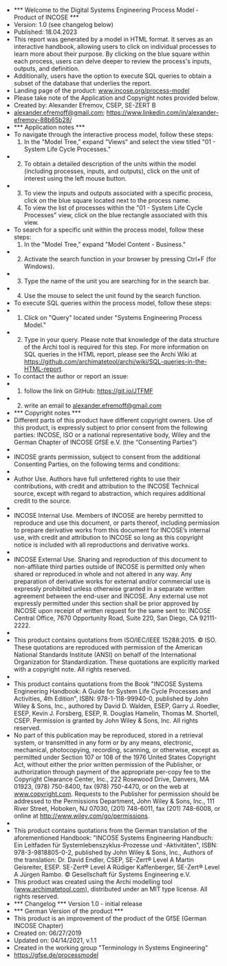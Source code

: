 - *** Welcome to the Digital Systems Engineering Process Model - Product of INCOSE ***
- Version: 1.0 (see changelog below)
- Published: 18.04.2023
- This report was generated by a model in HTML format. It serves as an interactive handbook, allowing users to click on individual processes to learn more about their purpose. By clicking on the blue square within each process, users can delve deeper to review the process's inputs, outputs, and definition.
- Additionally, users have the option to execute SQL queries to obtain a subset of the database that underlies the report.
- Landing page of the product: www.incose.org/process-model
- Please take note of the Application and Copyright notes provided below.
- Created by: Alexander Efremov, CSEP, SE-ZERT B
- alexander.efremoff@gmail.com; https://www.linkedin.com/in/alexander-efremov-88b65b28/
- *** Application notes ***
- To navigate through the interactive process model, follow these steps:
  1. In the "Model Tree," expand "Views" and select the view titled "01 - System Life Cycle Processes."
- 2. To obtain a detailed description of the units within the model (including processes, inputs, and outputs), click on the unit of interest using the left mouse button.
- 3. To view the inputs and outputs associated with a specific process, click on the blue square located next to the process name.
  4. To view the list of processes within the "01 - System Life Cycle Processes" view, click on the blue rectangle associated with this view.
- To search for a specific unit within the process model, follow these steps:
  1. In the "Model Tree," expand "Model Content - Business."
- 2. Activate the search function in your browser by pressing Ctrl+F (for Windows).
- 3. Type the name of the unit you are searching for in the search bar.
- 4. Use the mouse to select the unit found by the search function.
- To execute SQL queries within the process model, follow these steps:
- 1. Click on "Query" located under "Systems Engineering Process Model."
- 2. Type in your query. Please note that knowledge of the data structure of the Archi tool is required for this step. For more information on SQL queries in the HTML report, please see the Archi Wiki at https://github.com/archimatetool/archi/wiki/SQL-queries-in-the-HTML-report.
- To contact the author or report an issue:
- 1. follow the link on GitHub: https://git.io/JTFMF
- 2. write an email to alexander.efremoff@gmail.com
- *** Copyright notes ***
- Different parts of this product have different copyright owners. Use of this product, is expressly subject to prior consent from the following parties: INCOSE, ISO or a national representative body, Wiley and the German Chapter of INCOSE GfSE e.V. (the “Consenting Parties”)
-
- INCOSE grants permission, subject to consent from the additional Consenting Parties, on the following terms and conditions:
-
- Author Use. Authors have full unfettered rights to use their contributions, with credit and attribution to the INCOSE Technical source, except with regard to abstraction, which requires additional credit to the source.
-
- INCOSE Internal Use. Members of INCOSE are hereby permitted to reproduce and use this document, or parts thereof, including permission to prepare derivative works from this document for INCOSE’s internal use, with credit and attribution to INCOSE so long as this copyright notice is included with all reproductions and derivative works.
-
- INCOSE External Use. Sharing and reproduction of this document to non-affiliate third parties outside of INCOSE is permitted only when shared or reproduced in whole and not altered in any way. Any preparation of derivative works for external and/or commercial use is expressly prohibited unless otherwise granted in a separate written agreement between the end-user and INCOSE. Any external use not expressly permitted under this section shall be prior approved by INCOSE upon receipt of written request for the same sent to: INCOSE Central Office, 7670 Opportunity Road, Suite 220, San Diego, CA 92111-2222.
-
- This product contains quotations from ISO/IEC/IEEE 15288:2015. © ISO. These quotations are reproduced with permission of the American National Standards Institute (ANSI) on behalf of the International Organization for Standardization. These quotations are explicitly marked with a copyright note. All rights reserved.
-
- This product contains quotations from the Book "INCOSE Systems Engineering Handbook: A Guide for System Life Cycle Processes and Activities, 4th Edition", ISBN: 978-1-118-99940-0, published by  John Wiley & Sons, Inc., authored by David D. Walden, ESEP, Garry J. Roedler, ESEP, Kevin J. Forsberg, ESEP, R. Douglas Hamelin, Thomas M. Shortell, CSEP. Permission is granted by John Wiley & Sons, Inc. All rights reserved.
- No part of this publication may be reproduced, stored in a retrieval system, or transmitted in any form or by any means, electronic, mechanical, photocopying, recording, scanning, or otherwise, except as permitted under Section 107 or 108 of the 1976 United States Copyright Act, without either the prior written permission of the Publisher, or authorization through payment of the appropriate per-copy fee to the Copyright Clearance Center, Inc., 222 Rosewood Drive, Danvers, MA 01923, (978) 750-8400, fax (978) 750-4470, or on the web at www.copyright.com. Requests to the Publisher for permission should be addressed to the Permissions Department, John Wiley & Sons, Inc., 111 River Street, Hoboken, NJ 07030, (201) 748-6011, fax (201) 748-6008, or online at http://www.wiley.com/go/permissions.
-
- This product contains quotations from the German translation of the aforementioned Handbook: "INCOSE Systems Engineering Handbuch: Ein Leitfaden für Systemlebenszyklus-Prozesse und -Aktivitäten", ISBN: 978-3-9818805-0-2, published by John Wiley & Sons, Inc., Authors of the translation: Dr. David Endler, CSEP, SE-Zert® Level A Martin Geisreiter, ESEP. SE-Zert® Level A Rüdiger Kaffenberger, SE-Zert® Level A Jürgen Rambo. © Gesellschaft für Systems Engineering e.V.
- This product was created using the Archi modelling tool (www.archimatetool.com), distributed under an MIT type license. All rights reserved.
- *** Changelog ***
  Version 1.0 - initial release
- *** German Version of the product ***
- This product is an improvement of the product of the GfSE (German INCOSE Chapter)
- Created on: 06/27/2019
- Updated on: 04/14/2021, v.1.1
- Created in the working group "Terminology in Systems Engineering"
- https://gfse.de/processmodel